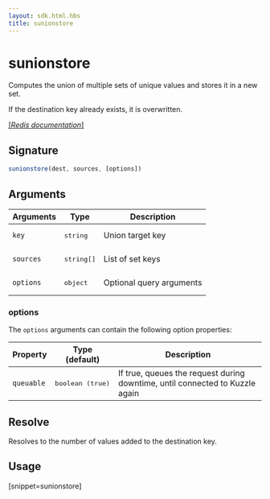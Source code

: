 ```yaml
---
layout: sdk.html.hbs
title: sunionstore
---
```


# sunionstore

Computes the union of multiple sets of unique values and stores it in a new set.

If the destination key already exists, it is overwritten.

[[_Redis documentation_]](https://redis.io/commands/sunionstore)

## Signature

```js
sunionstore(dest, sources, [options])

```

## Arguments

| Arguments    | Type    | Description |
|--------------|---------|-------------|
| `key` | <pre>string</pre> | Union target key |
| `sources` | <pre>string[]</pre> | List of set keys |
| ``options`` | <pre>object</pre> | Optional query arguments |

### options

The `options` arguments can contain the following option properties:

| Property   | Type (default)   | Description                       |
| ---------- | ------- | --------------------------------- |
| `queuable` | <pre>boolean (true)</pre> | If true, queues the request during downtime, until connected to Kuzzle again |

## Resolve

Resolves to the number of values added to the destination key.

## Usage

[snippet=sunionstore]
